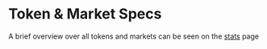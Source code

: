 # Token & Market Specs

A brief overview over all tokens and markets can be seen on the [stats](https://alpha.mango.markets/stats) page
